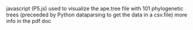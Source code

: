 javascript (P5.js) used to visualize the ape.tree file with 101 phylogenetic trees
(preceeded by Python dataparsing to get the data in a csv.file)
more info in the pdf doc
